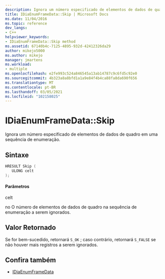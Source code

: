 ```yaml
---
description: Ignora um número especificado de elementos de dados de quadro em uma sequência de enumeração.
title: IDiaEnumFrameData::Skip | Microsoft Docs
ms.date: 11/04/2016
ms.topic: reference
dev_langs:
- C++
helpviewer_keywords:
- IDiaEnumFrameData::Skip method
ms.assetid: 67140b4c-7125-4895-932d-42412326da29
author: mikejo5000
ms.author: mikejo
manager: jmartens
ms.workload:
- multiple
ms.openlocfilehash: e2fe993c524a846545a13ab14787c9c6fd5c92e0
ms.sourcegitcommit: 4b323a8a8bfd1a1a9e84f4b4ca88fa8da690f656
ms.translationtype: MT
ms.contentlocale: pt-BR
ms.lasthandoff: 03/05/2021
ms.locfileid: "102158025"
---
```

# <a name="idiaenumframedataskip"></a>IDiaEnumFrameData::Skip
Ignora um número especificado de elementos de dados de quadro em uma sequência de enumeração.

## <a name="syntax"></a>Sintaxe

```C++
HRESULT Skip ( 
   ULONG celt
);
```

#### <a name="parameters"></a>Parâmetros
 celt

no O número de elementos de dados de quadro na sequência de enumeração a serem ignorados.

## <a name="return-value"></a>Valor Retornado
 Se for bem-sucedido, retornará `S_OK` ; caso contrário, retornará `S_FALSE` se não houver mais registros a serem ignorados.

## <a name="see-also"></a>Confira também
- [IDiaEnumFrameData](../../debugger/debug-interface-access/idiaenumframedata.md)

